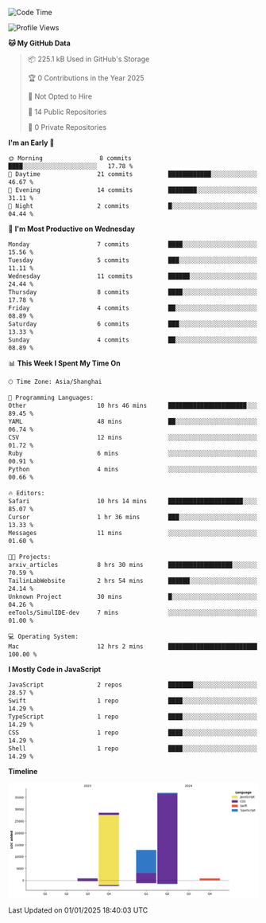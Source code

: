 <!--
**PascalDai/PascalDai** is a ✨ _special_ ✨ repository because its `README.md` (this file) appears on your GitHub profile.

Here are some ideas to get you started:

- 🔭 I’m currently working on ...
- 🌱 I’m currently learning ...
- 👯 I’m looking to collaborate on ...
- 🤔 I’m looking for help with ...
- 💬 Ask me about ...
- 📫 How to reach me: ...
- 😄 Pronouns: ...
- ⚡ Fun fact: ...
-->

<!--START_SECTION:waka-->
![Code Time](http://img.shields.io/badge/Code%20Time-757%20hrs%2052%20mins-blue)

![Profile Views](http://img.shields.io/badge/Profile%20Views-0-blue)

**🐱 My GitHub Data** 

> 📦 225.1 kB Used in GitHub's Storage 
 > 
> 🏆 0 Contributions in the Year 2025
 > 
> 🚫 Not Opted to Hire
 > 
> 📜 14 Public Repositories 
 > 
> 🔑 0 Private Repositories 
 > 
**I'm an Early 🐤** 

```text
🌞 Morning                8 commits           ████░░░░░░░░░░░░░░░░░░░░░   17.78 % 
🌆 Daytime                21 commits          ████████████░░░░░░░░░░░░░   46.67 % 
🌃 Evening                14 commits          ████████░░░░░░░░░░░░░░░░░   31.11 % 
🌙 Night                  2 commits           █░░░░░░░░░░░░░░░░░░░░░░░░   04.44 % 
```
📅 **I'm Most Productive on Wednesday** 

```text
Monday                   7 commits           ████░░░░░░░░░░░░░░░░░░░░░   15.56 % 
Tuesday                  5 commits           ███░░░░░░░░░░░░░░░░░░░░░░   11.11 % 
Wednesday                11 commits          ██████░░░░░░░░░░░░░░░░░░░   24.44 % 
Thursday                 8 commits           ████░░░░░░░░░░░░░░░░░░░░░   17.78 % 
Friday                   4 commits           ██░░░░░░░░░░░░░░░░░░░░░░░   08.89 % 
Saturday                 6 commits           ███░░░░░░░░░░░░░░░░░░░░░░   13.33 % 
Sunday                   4 commits           ██░░░░░░░░░░░░░░░░░░░░░░░   08.89 % 
```


📊 **This Week I Spent My Time On** 

```text
🕑︎ Time Zone: Asia/Shanghai

💬 Programming Languages: 
Other                    10 hrs 46 mins      ██████████████████████░░░   89.45 % 
YAML                     48 mins             ██░░░░░░░░░░░░░░░░░░░░░░░   06.74 % 
CSV                      12 mins             ░░░░░░░░░░░░░░░░░░░░░░░░░   01.72 % 
Ruby                     6 mins              ░░░░░░░░░░░░░░░░░░░░░░░░░   00.91 % 
Python                   4 mins              ░░░░░░░░░░░░░░░░░░░░░░░░░   00.66 % 

🔥 Editors: 
Safari                   10 hrs 14 mins      █████████████████████░░░░   85.07 % 
Cursor                   1 hr 36 mins        ███░░░░░░░░░░░░░░░░░░░░░░   13.33 % 
Messages                 11 mins             ░░░░░░░░░░░░░░░░░░░░░░░░░   01.60 % 

🐱‍💻 Projects: 
arxiv_articles           8 hrs 30 mins       ██████████████████░░░░░░░   70.59 % 
TailinLabWebsite         2 hrs 54 mins       ██████░░░░░░░░░░░░░░░░░░░   24.14 % 
Unknown Project          30 mins             █░░░░░░░░░░░░░░░░░░░░░░░░   04.26 % 
eeTools/SimulIDE-dev     7 mins              ░░░░░░░░░░░░░░░░░░░░░░░░░   01.00 % 

💻 Operating System: 
Mac                      12 hrs 2 mins       █████████████████████████   100.00 % 
```

**I Mostly Code in JavaScript** 

```text
JavaScript               2 repos             ███████░░░░░░░░░░░░░░░░░░   28.57 % 
Swift                    1 repo              ████░░░░░░░░░░░░░░░░░░░░░   14.29 % 
TypeScript               1 repo              ████░░░░░░░░░░░░░░░░░░░░░   14.29 % 
CSS                      1 repo              ████░░░░░░░░░░░░░░░░░░░░░   14.29 % 
Shell                    1 repo              ████░░░░░░░░░░░░░░░░░░░░░   14.29 % 
```



**Timeline**

![Lines of Code chart](https://raw.githubusercontent.com/PascalDai/PascalDai/main/assets/bar_graph.png)


 Last Updated on 01/01/2025 18:40:03 UTC
<!--END_SECTION:waka-->
